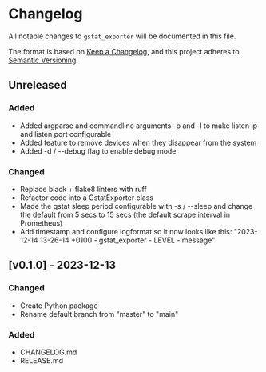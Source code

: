 # Changelog

All notable changes to `gstat_exporter` will be documented in this file.

The format is based on [Keep a Changelog](https://keepachangelog.com/en/1.0.0/),
and this project adheres to [Semantic Versioning](https://semver.org/spec/v2.0.0.html).

## Unreleased

### Added

- Added argparse and commandline arguments -p and -l to make listen ip and listen port configurable
- Added feature to remove devices when they disappear from the system
- Added -d / --debug flag to enable debug mode

### Changed
- Replace black + flake8 linters with ruff
- Refactor code into a GstatExporter class
- Made the gstat sleep period configurable with -s / --sleep and change the default from 5 secs to 15 secs (the default scrape interval in Prometheus)
- Add timestamp and configure logformat so it now looks like this:
    "2023-12-14 13-26-14 +0100 - gstat_exporter - LEVEL - message"


## [v0.1.0] - 2023-12-13

### Changed
- Create Python package
- Rename default branch from "master" to "main"


### Added

- CHANGELOG.md
- RELEASE.md

